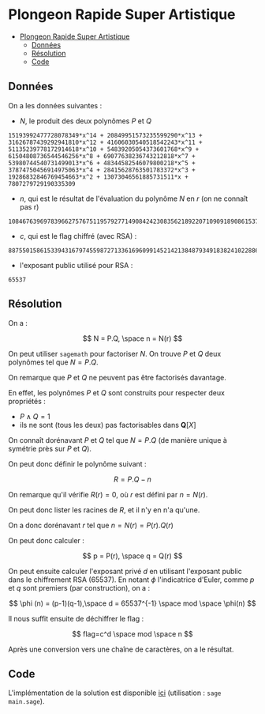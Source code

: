 # Plongeon Rapide Super Artistique

- [Plongeon Rapide Super Artistique](#plongeon-rapide-super-artistique)
  - [Données](#données)
  - [Résolution](#résolution)
  - [Code](#code)


## Données

On a les données suivantes :
- $N$, le produit des deux polynômes $P$ et $Q$

```
15193992477728078349*x^14 + 20849951573235599290*x^13 + 31626787439292941810*x^12 + 41606030540518542243*x^11 + 51135239778172914618*x^10 + 54839205054373601768*x^9 + 61504808736544546256*x^8 + 69077638236743212818*x^7 + 53980744540731499013*x^6 + 48344582546079800218*x^5 + 37874750456914975063*x^4 + 28415628763501783372*x^3 + 19286832846769454663*x^2 + 13073046561885731511*x + 7807279729190335309
```

- $n$, qui est le résultat de l'évaluation du polynôme $N$ en $r$ (on ne connaît pas r)

```
108467639697839662757675119579277149084242308356218922071090918908615374948181781274150380885272044494446721088127180898926333391217444363867805503733024234462862873998737363236748030712385045260063783565046555205958369142785754700441856622886319553247371639123221105096296162808152357323029673800985543
```

- $c$, qui est le flag chiffré (avec RSA) :

```
88755015861533943167974559872713361696099145214213848793491838241022886852405120609704167406295045592769591587483471982775519184576012814288576845480957257644075924651736974849836538134802852128574442137122106558275855261092222278387967861419587133198657052818619203674183040801840364877770834201106835
``` 

- l'exposant public utilisé pour RSA :

```
65537
```

## Résolution

On a :

$$
N = P.Q, \space n = N(r)
$$

On peut utiliser `sagemath` pour factoriser $N$. On trouve $P$ et $Q$ deux polynômes tel que $N=P.Q$.

On remarque que $P$ et $Q$ ne peuvent pas être factorisés davantage. 

En effet, les polynômes $P$ et $Q$ sont construits pour respecter deux propriétés :
-  $P \wedge Q = 1$
-  ils ne sont (tous les deux) pas factorisables dans $\mathbf{Q}[X]$

On connaît dorénavant $P$ et $Q$ tel que $N=P.Q$ (de manière unique à symétrie près sur $P$ et $Q$).

On peut donc définir le polynôme suivant :

$$
R = P.Q - n
$$

On remarque qu'il vérifie $R(r)=0$, où $r$ est défini par $n=N(r)$.

On peut donc lister les racines de $R$, et il n'y en n'a qu'une.

On a donc dorénavant $r$ tel que $n=N(r)=P(r).Q(r)$

On peut donc calculer :

$$
p = P(r), \space q = Q(r)
$$

On peut ensuite calculer l'exposant privé $d$ en utilisant l'exposant public dans le chiffrement RSA ($65537$). En notant $\phi$ l'indicatrice d'Euler, comme $p$ et $q$ sont premiers (par construction), on a :

$$
\phi (n) = (p-1)(q-1),\space d = 65537^{-1} \space mod \space \phi(n)
$$

Il nous suffit ensuite de déchiffrer le flag :

$$
flag=c^d \space mod \space n
$$

Après une conversion vers une chaîne de caractères, on a le résultat.

## Code

L'implémentation de la solution est disponible [ici](./main.sage) (utilisation : `sage main.sage`).